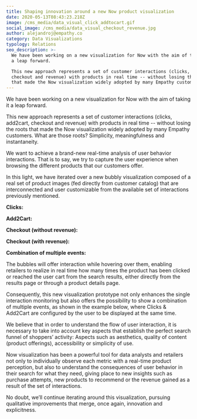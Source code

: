 ```yaml
---
title: Shaping innovation around a new Now product visualization
date: 2020-05-13T08:43:23.218Z
image: /cms_media/data_visual_click_addtocart.gif
social_image: /cms_media/data_visual_checkout_revenue.jpg
author: alejandroj@empathy.co
category: Data Visualizations
typology: Relations
seo_description: >-
  We have been working on a new visualization for Now with the aim of taking it
  a leap forward.

  This new approach represents a set of customer interactions (clicks, add2cart,
  checkout and revenue) with products in real time -- without losing the roots
  that made the Now visualization widely adopted by many Empathy customers.
---
```

We have been working on a new visualization for Now with the aim of taking it a leap forward.

This new approach represents a set of customer interactions (clicks, add2cart, checkout and revenue) with products in real time -- without losing the roots that made the Now visualization widely adopted by many Empathy customers. What are those roots? Simplicity, meaningfulness and instantaneity.

We want to achieve a brand-new real-time analysis of user behavior interactions. That is to say, we try to capture the user experience when browsing the different products that our customers offer.

In this light, we have iterated over a new bubbly visualization composed of a real set of product images (fed directly from customer catalog) that are interconnected and user customizable from the available set of interactions previously mentioned.

**Clicks:**

<complex-image image="/cms_media/data_visual_click.jpg" caption="" lightbox="true" v-lightbox></complex-image>

**Add2Cart:**

<complex-image image="/cms_media/data_visual_addtocart.jpg" caption="" lightbox="true" v-lightbox></complex-image>

**Checkout (without revenue):**

<complex-image image="/cms_media/data_visual_checkout.jpg" caption="" lightbox="true" v-lightbox></complex-image>

**Checkout (with revenue):**

<complex-image image="/cms_media/data_visual_checkout_revenue.jpg" caption="" lightbox="true" v-lightbox></complex-image>

**Combination of multiple events:**

The bubbles will offer interaction while hovering over them, enabling retailers to realize in real time how many times the product has been clicked or reached the user cart from the search results, either directly from the results page or through a product details page.

Consequently, this new visualization prototype not only enhances the single interaction monitoring but also offers the possibility to show a combination of multiple events, as shown in the example below, where Clicks & Add2Cart are configured by the user to be displayed at the same time.

<complex-image image="/cms_media/data_visual_click_addtocart.gif" caption="" lightbox="true" v-lightbox></complex-image>

We believe that in order to understand the flow of user interaction, it is necessary to take into account key aspects that establish the perfect search funnel of shoppers’ activity: Aspects such as aesthetics, quality of content (product offerings), accessibility or simplicity of use.

Now visualization has been a powerful tool for data analysts and retailers not only to individually observe each metric with a real-time product perception, but also to understand the consequences of user behavior in their search for what they need, giving place to new insights such as purchase attempts, new products to recommend or the revenue gained as a result of the set of interactions.

No doubt, we’ll continue iterating around this visualization, pursuing qualitative improvements that merge, once again, innovation and explicitness.